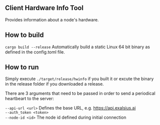 ## Client Hardware Info Tool

Provides information about a node's hardware.

## How to build

``cargo build --release`` Automatically build a static Linux 64 bit binary as defined in the config.toml file. 

## How to run

Simply execute ``./target/release/hwinfo`` if you built it or excute the binary in the release folder if you downloaded a release.

There are 3 arguments that need to be passed in order to send a periodical heartbeart to the server:

`--api-url <url>`  Defines the base URL, e.g. https://api.exalsius.ai  
`--auth_token <token>`  
`--node-id <id>`  The node id defined during initial connection